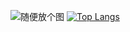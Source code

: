 ![随便放个图](https://i.pximg.net/img-original/img/2022/08/18/11/55/40/100573601_p0.png "KaF")
[![Top Langs](https://github-readme-stats.vercel.app/api/top-langs/?username=FlandreScarlet36&layout=compact)](https://github.com/anuraghazra/github-readme-stats)
